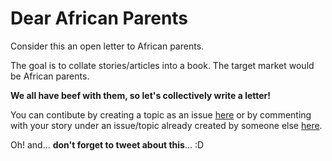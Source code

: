 # Dear African Parents
Consider this an open letter to African parents. 

The goal is to collate stories/articles into a book. The target market would be African parents. 

**We all have beef with them, so let's collectively write a letter!**

You can contibute by creating a topic as an issue [here](https://github.com/beth-ife/dear-african-parents/issues/new) or by commenting with your story under an issue/topic already created by someone else [here](https://github.com/beth-ife/dear-african-parents/issues).

Oh! and... **don't forget to tweet about this**... :D
